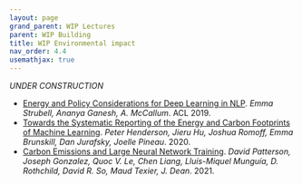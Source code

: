 ```yaml
---
layout: page
grand_parent: WIP Lectures
parent: WIP Building
title: WIP Environmental impact
nav_order: 4.4
usemathjax: true
---
```

*UNDER CONSTRUCTION*

- [Energy and Policy Considerations for Deep Learning in NLP](https://arxiv.org/pdf/1906.02243.pdf). *Emma Strubell, Ananya Ganesh, A. McCallum*. ACL 2019.
- [Towards the Systematic Reporting of the Energy and Carbon Footprints of Machine Learning](https://arxiv.org/pdf/2002.05651.pdf). *Peter Henderson, Jieru Hu, Joshua Romoff, Emma Brunskill, Dan Jurafsky, Joelle Pineau*. 2020.
- [Carbon Emissions and Large Neural Network Training](https://arxiv.org/pdf/2104.10350.pdf). *David Patterson, Joseph Gonzalez, Quoc V. Le, Chen Liang, Lluís-Miquel Munguía, D. Rothchild, David R. So, Maud Texier, J. Dean*. 2021.
